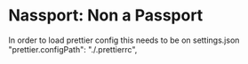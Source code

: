 # Nassport: Non a Passport

In order to load prettier config this needs to be on settings.json
"prettier.configPath": "./.prettierrc",
